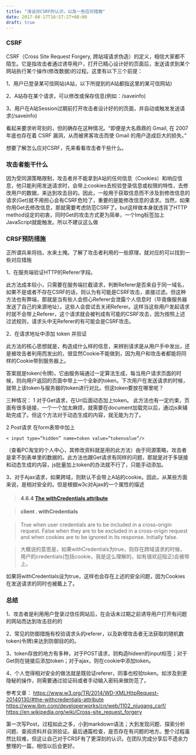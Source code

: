 ```yaml
---
title: "浅谈对CSRF的认识，以及一些应对措施"
date: 2017-08-17T16:57:27+08:00
draft: true
---
```


### CSRF 
CSRF（Cross Site Request Forgery, 跨站域请求伪造）的定义，相信大家都不陌生。它是指攻击者通过诱导用户，打开已精心设计好的页面后，发送请求到某个网站执行某个操作(修改数据)的过程。这里有以下三个前提：

1、用户已登录某可信网站(A站，以下所提到的A站都指这里的某可信网站)

2、A站存在某个请求，可以修改或保存信息(例如：/saveinfo)

3、用户在A站Session过期前打开攻击者设计好的的页面，并自动或触发发送请求(/saveinfo)

看起来要求听苛刻的，但的确存在这种情况。“即便是大名鼎鼎的 Gmail, 在 2007 年底也存在着 CSRF 漏洞，从而被黑客攻击而使 Gmail 的用户造成巨大的损失。”

想要了解怎么应对CSRF，先来看看攻击者干些什么。

### 攻击者能干什么
因为受同源策略限制，攻击者并不能拿到A站的任何信息（Cookies）和响应信息，他只能利用发送请求时，会带上cookies去校验登录信息或权限的特性，去修改用户的数据，来达到攻击目的。因此，一般用于获取信息而不涉及到修改信息的请求(Get)就不用担心会有CSRF危险了，重要的是能修改信息的请求。当然，如果你用Get去修改信息，那就需要考虑防范CSRF了。but这样做本身就违背了HTTP method设定的初衷，同时Get的攻击方式更为简单，一个Img标签加上JavaScript就能触发。所以不建议这么做

### CRSF预防措施
正所谓兵来将挡，水来土掩。了解了攻击者利用的一些原理，就对应的可以找到一些对应措施

1、在服务端验证HTTP的Referer字段。

此方法成本较小，只需要在服务端拦截请求，判断Referer是否来自于同一域名，如果不是或者不存在CSRF的话，则认为有可能是CSRF攻击，直接过滤。但这种方法也有弊端，那就是当有些人会担心Referer会泄露个人信息时（毕竟像服务器发送了自己的来源地址）。这些人会尝试去关闭Referer。这样当这些用户发起请求时就不会带上Referer，这个请求就会被判成有可能的CSRF攻击，因为按照上述过滤规则，请求头中无Referer的有可能会是CSRF攻击。

2、在请求地址中添加 token 并验证

此方法的核心思想就是，构造成什么样的信息，来辨别请求是从用户手中发出，还是被攻击者利用而发出的，很显然Cookie不能做到，因为用户和攻击者都能将同样的Cookie带到服务器上。

答案就是token(令牌)，它由服务端通过一定算法生成，每当用户请求页面的时候，则向用户返回的页面中带上一个全新的token。下次用户在发送请求的时候，就带上该token与服务器的token进行对比。但这token要放在哪里呢？

三种情况：
1 对于Get请求，在Url后面动态加上token。 此方法也有一定约束，页面有很多链接，一个一个加太麻烦，就需要在document加载完以后，通过js来辅助完成了。但这个方法对于动态生成的内容，就无能为力了。

2 Post请求 在form表带中加上
<pre><code>< input type=”hidden” name=token value=”tokenvalue”/></code></pre>
    
（查看PC淘宝的个人中心，其修改资料就是用的此方法）由于同源策略，攻击者是拿不到表单里的数据的。此方法也跟Get请求有同样的问题，那就是对于多链接和动态生成的内容，js批量加上token的办法就不行了，只能手动添加。

3、对于Ajax请求，如果跨域，则默认不会带上A站的cookie。因此，从某些方面来说，是相对安全的。但是根据w3c对Ajax的一个属性的描述

>#### 4.6.4 [The withCredentials attribute](https://www.w3.org/TR/2014/WD-XMLHttpRequest-20140130/#the-withcredentials-attribute)

>#### client . withCredentials

>True when user credentials are to be included in a cross-origin request. False when they are to be excluded in a cross-origin request and when cookies are to be ignored in its response. Initially false.

>大概说的意思是，如果withCredentials为true，则存在跨域请求的时候，用户的credentials(包括cookie，我是这么理解的，如有错欢迎指正)会被带上。

如果将withCredentials设为true，这样也会存在上述的安全问题，因为Cookies在发送请求的同时也被戴上了。

### 总结
1、攻击者是利用用户登录过信任网站后，在会话未过期之前诱导用户打开有问题的网站而达到攻击目的的

2、常见的防御措施有校验请求头的referer，以及新增攻击者无法获取的随机数token(令牌)来达到防御目的的。

3、token存放的地方有多种，对于POST请求，则构造hideen的input标签；对于Get则在链接后添加token；对于ajax，则在cookie中添加token。

4、个人觉得相对安全的做法就是既验证referer，同事也校验token。如涉及到更隐秘的操作，则需要通过验证码或者手动输入密码来做防范了。

参考文章：
https://www.w3.org/TR/2014/WD-XMLHttpRequest-20140130/#the-withcredentials-attribute
https://www.ibm.com/developerworks/cn/web/1102_niugang_csrf/
https://en.wikipedia.org/wiki/Cross-site_request_forgery

第一次写Post，过程如此之多，小到markdown语法；大到发现问题、探索分析问题、查阅资料并自测验证。最后通篇检查，是否存在有问题的地方。整个过程虽然比较难，但这让自己对于CRSF有了更深刻的认识。在团队完成分享后不遗余力整理的一篇，相信以后会更好。
